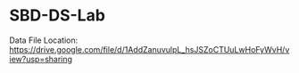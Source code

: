 # SBD-DS-Lab
Data File Location: https://drive.google.com/file/d/1AddZanuvulpL_hsJSZoCTUuLwHoFyWvH/view?usp=sharing
